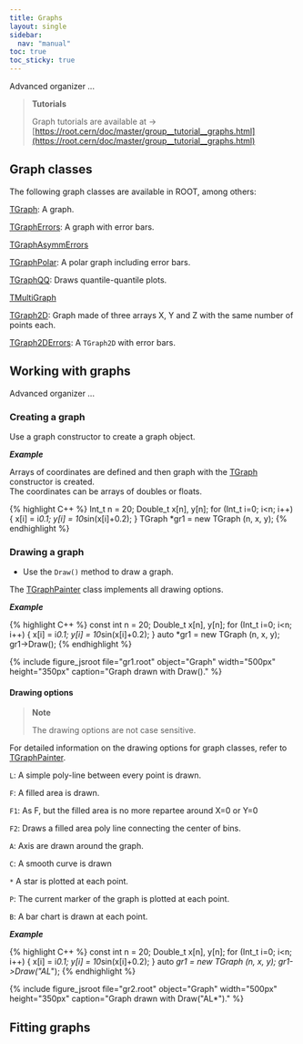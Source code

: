 ```yaml
---
title: Graphs
layout: single
sidebar:
  nav: "manual"
toc: true
toc_sticky: true
---
```

Advanced organizer ...

> **Tutorials**
>
> Graph tutorials are available at → [https://root.cern/doc/master/group__tutorial__graphs.html](https://root.cern/doc/master/group__tutorial__graphs.html)

## Graph classes

The following graph classes are available in ROOT, among others:

[TGraph](https://root.cern/doc/master/classTGraph.html): A graph.

[TGraphErrors](https://root.cern/doc/master/classTGraphErrors.html): A graph with error bars.

[TGraphAsymmErrors](https://root.cern/doc/master/classTGraphAsymmErrors.html)

[TGraphPolar](https://root.cern/doc/master/classTGraphPolar.html): A polar graph including error bars.

[TGraphQQ](https://root.cern/doc/master/classTGraphQQ.html): Draws quantile-quantile plots.

[TMultiGraph](https://root.cern/doc/master/classTMultiGraph.html)

[TGraph2D](https://root.cern/doc/master/classTGraph2D.html): Graph made of three arrays X, Y and Z with the same number of points each.

[TGraph2DErrors](https:/root.cern/doc/master/classTGraph2DErrors.html): A `TGraph2D` with error bars.

## Working with graphs

Advanced organizer ...

### Creating a graph

Use a graph constructor to create a graph object.

_**Example**_

Arrays of coordinates are defined and then graph with the [TGraph](https://root.cern/doc/master/classTGraph.html) constructor is created.<br>
The coordinates can be arrays of doubles or floats.

{% highlight C++ %}
Int_t n = 20;
Double_t x[n], y[n];
for (Int_t i=0; i<n; i++) {
   x[i] = i*0.1;
   y[i] = 10*sin(x[i]+0.2);
}
TGraph *gr1 = new TGraph (n, x, y);
{% endhighlight %}

### Drawing a graph

- Use the `Draw()` method to draw a graph.

The [TGraphPainter](https://root.cern/doc/master/classTGraph.html) class implements all drawing options.

_**Example**_

{% highlight C++ %}
   const int n = 20;
   Double_t x[n], y[n];
   for (Int_t i=0; i<n; i++) {
      x[i] = i*0.1;
      y[i] = 10*sin(x[i]+0.2);
   }
   auto *gr1 = new TGraph (n, x, y);
   gr1->Draw();
{% endhighlight %}

{% include figure_jsroot
   file="gr1.root" object="Graph" width="500px" height="350px"
   caption="Graph drawn with Draw()."
%}


#### Drawing options

> **Note**
>
> The drawing options are not case sensitive.

For detailed information on the drawing options for graph classes, refer to [TGraphPainter](https://root.cern/doc/master/classTGraph.html).

`L`: A simple poly-line between every point is drawn.

`F`: A filled area is drawn.

`F1`: As F, but the filled area is no more repartee around X=0 or Y=0

`F2`: Draws a filled area poly line connecting the center of bins.

`A`: Axis are drawn around the graph.

`C`: A smooth curve is drawn

`*` A star is plotted at each point.

`P`: The current marker of the graph is plotted at each point.

`B`: A bar chart is drawn at each point.

_**Example**_

{% highlight C++ %}
   const int n = 20;
   Double_t x[n], y[n];
   for (Int_t i=0; i<n; i++) {
      x[i] = i*0.1;
      y[i] = 10*sin(x[i]+0.2);
   }
   auto *gr1 = new TGraph (n, x, y);
   gr1->Draw("AL*");
{% endhighlight %}

{% include figure_jsroot
   file="gr2.root" object="Graph" width="500px" height="350px"
   caption="Graph drawn with Draw(\"AL\*\")."
%}

## Fitting graphs